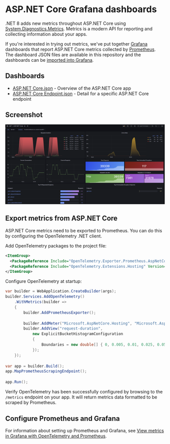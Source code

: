 # ASP.NET Core Grafana dashboards

.NET 8 adds new metrics throughout ASP.NET Core using [System.Diagnostics.Metrics](https://learn.microsoft.com/dotnet/core/diagnostics/compare-metric-apis#systemdiagnosticsmetrics). Metrics is a modern API for reporting and collecting information about your apps.

If you're interested in trying out metrics, we've put together [Grafana](https://grafana.com/) dashboards that report ASP.NET Core metrics collected by [Prometheus](https://prometheus.io/). The dashboard JSON files are available in this repository and the dashboards can be [imported into Grafana](https://grafana.com/docs/grafana/latest/dashboards/manage-dashboards/#import-a-dashboard).

## Dashboards

* [ASP.NET Core.json](./dashboards/ASP.NET%20Core.json) - Overview of the ASP.NET Core app
* [ASP.NET Core Endpoint.json](./dashboards/ASP.NET%20Core%20Endpoint.json) - Detail for a specific ASP.NET Core endpoint

## Screenshot

![ASP.NET Core Grafana dashboard](./dashboard-screenshot.png)

## Export metrics from ASP.NET Core

ASP.NET Core metrics need to be exported to Prometheus. You can do this by configuring the OpenTelemetry .NET client.

Add OpenTelemetry packages to the project file:

```xml
<ItemGroup>
  <PackageReference Include="OpenTelemetry.Exporter.Prometheus.AspNetCore" Version="1.5.0-alpha.1" />
  <PackageReference Include="OpenTelemetry.Extensions.Hosting" Version="1.5.0-alpha.2" />
</ItemGroup>
```

Configure OpenTelemetry at startup:

```csharp
var builder = WebApplication.CreateBuilder(args);
builder.Services.AddOpenTelemetry()
    .WithMetrics(builder =>
    {
        builder.AddPrometheusExporter();

        builder.AddMeter("Microsoft.AspNetCore.Hosting", "Microsoft.AspNetCore.Server.Kestrel");
        builder.AddView("request-duration",
            new ExplicitBucketHistogramConfiguration
            {
                Boundaries = new double[] { 0, 0.005, 0.01, 0.025, 0.05, 0.075, 0.1, 0.25, 0.5, 0.75, 1, 2.5, 5, 7.5, 10 }
            });
    });

var app = builder.Build();
app.MapPrometheusScrapingEndpoint();

app.Run();
```

Verify OpenTelemetry has been successfully configured by browsing to the `/metrics` endpoint on your app. It will return metrics data formatted to be scraped by Prometheus.

## Configure Prometheus and Grafana

For information about setting up Prometheus and Grafana, see [View metrics in Grafana with OpenTelemetry and Prometheus](https://learn.microsoft.com/dotnet/core/diagnostics/metrics-collection#view-metrics-in-grafana-with-opentelemetry-and-prometheus).
